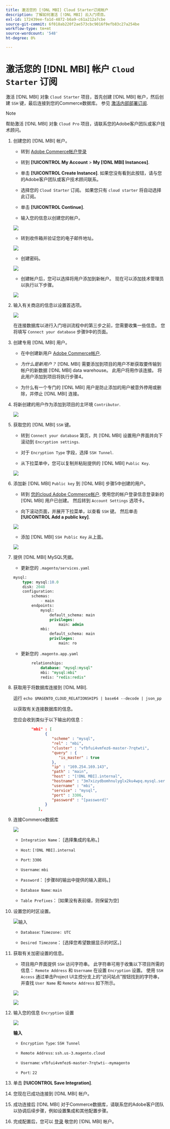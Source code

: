 ```yaml
---
title: 激活您的 [!DNL MBI] Cloud Starter订阅帐户
description: 了解如何激活 [!DNL MBI] 云入门项目。
exl-id: 172439ee-fa1d-4872-b6a9-c61a212a7cbe
source-git-commit: 6f018ab220f2ae573cbc9016f9efb83c27a254be
workflow-type: tm+mt
source-wordcount: '548'
ht-degree: 0%

---
```


# 激活您的 [!DNL MBI] 帐户 `Cloud Starter` 订阅

激活 [!DNL MBI] 对象 `Cloud Starter` 项目，首先创建 [!DNL MBI] 帐户，然后创建 `SSH` 键，最后连接到您的Commerce数据库。 参见 [激活内部部署订阅](../getting-started/onpremise-activation.md).

>[!NOTE]
>
>帮助激活 [!DNL MBI] 对象 `Cloud Pro` 项目，请联系您的Adobe客户团队或客户技术顾问。

1. 创建您的 [!DNL MBI] 帐户。

   - 转到 [Adobe Commerce帐户登录](https://account.magento.com/customer/account/login)

   - 转到 **[!UICONTROL My Account** > **My [!DNL MBI] Instances]**.

   - 单击 **[!UICONTROL Create Instance]**. 如果您没有看到此按钮，请与您的Adobe客户团队或客户技术顾问联系。

   - 选择您的 `Cloud Starter` 订阅。 如果您只有 `cloud starter` 将自动选择此订阅。

   - 单击 **[!UICONTROL Continue]**.

   - 输入您的信息以创建您的帐户。

   ![](../assets/create-account-2.png)

   - 转到收件箱并验证您的电子邮件地址。

   ![](../assets/create-account-3.png)

   - 创建密码。

   ![](../assets/create-account-4.png)

   - 创建帐户后，您可以选择将用户添加到新帐户。 现在可以添加技术管理员以执行以下步骤。

   ![](../assets/create-account-5.png)

1. 输入有关商店的信息以设置首选项。

   ![](../assets/create-account-6.png)

   在连接数据库以进行入门培训流程中的第三步之前，您需要收集一些信息。 您将填写 `Connect your database` 步骤9中的页面。

1. 创建专用 [!DNL MBI] 用户。

   - 在中创建新用户 [Adobe Commerce帐户](https://accounts.magento.com).

   - _为什么是新用户？_ [!DNL MBI] 需要添加到项目的用户不断获取要传输到帐户的新数据 [!DNL MBI] data warehouse。 此用户将用作该连接。 将此用户添加到项目将执行步骤4。

   - 为什么有一个专门的 [!DNL MBI] 用户是防止添加的用户被意外停用或删除，并停止 [!DNL MBI] 连接。

1. 将新创建的用户作为添加到项目的主环境 `Contributor`.

   ![](../assets/create-account-7.png)

1. 获取您的 [!DNL MBI] `SSH` 键。

   - 转到 `Connect your database` 第页，共 [!DNL MBI] 设置用户界面并向下滚动到 `Encryption settings`.

   - 对于 `Encryption Type` 字段，选择 `SSH Tunnel`.

   - 从下拉菜单中，您可以复制并粘贴提供的 [!DNL MBI] `Public Key`.

   ![](../assets/create-account-8.png)

1. 添加新 [!DNL MBI] `Public key` 到 [!DNL MBI] 步骤5中创建的用户。

   - 转到 [您的cloud Adobe Commerce帐户](https://accounts.magento.cloud/). 使用您的帐户登录信息登录新的 [!DNL MBI] 用户已创建。 然后转到 `Account Settings` 选项卡。

   - 向下滚动页面，并展开下拉菜单，以查看 `SSH` 键。 然后单击 **[!UICONTROL Add a public key]**.

   ![](../assets/create-account-9.png)

   - 添加 [!DNL MBI] `SSH Public Key` 从上面。

   ![](../assets/create-account-10.png)

1. 提供 [!DNL MBI] MySQL凭据。

   - 更新您的 `.magento/services.yaml`

   ```sql
   mysql:
       type: mysql:10.0
       disk: 2048
       configuration:
           schemas:
               - main
           endpoints:
               mysql:
                   default_schema: main
                   privileges:
                       main: admin
               mbi:
                   default_schema: main
                   privileges:
                       main: ro
   ```

   - 更新您的 `.magento.app.yaml`

   ```sql
           relationships:
               database: "mysql:mysql"
               mbi: "mysql:mbi"
               redis: "redis:redis"
   ```

1. 获取用于将数据库连接到 [!DNL MBI].

   运行
   `echo $MAGENTO_CLOUD_RELATIONSHIPS | base64 --decode | json_pp`

   以获取有关连接数据库的信息。

   您应会收到类似于以下输出的信息：

   ```json
           "mbi" : [
                 {
                    "scheme" : "mysql",
                    "rel" : "mbi",
                    "cluster" : "vfbfui4vmfez6-master-7rqtwti",
                    "query" : {
                       "is_master" : true
                    },
                    "ip" : "169.254.169.143",
                    "path" : "main",
                    "host" : "[!DNL MBI].internal",
                    "hostname" : "3m7xizydbomhnulyglx2ku4wpq.mysql.service._.magentosite.cloud",
                    "username" : "mbi",
                    "service" : "mysql",
                    "port" : 3306,
                    "password" : "[password]"
                 }
              ],
   ```

1. 连接Commerce数据库

   ![](../assets/create-account-11.png)

   - `Integration Name`： [选择集成的名称。]

   - `Host`: `[!DNL MBI].internal`

   - `Port`: `3306`

   - `Username`: `mbi`

   - `Password`： [步骤8的输出中提供的输入密码。]

   - `Database Name`: `main`

   - `Table Prefixes`： [如果没有表前缀，则保留为空]

1. 设置您的时区设置。

   ![输入](../assets/create-account-12.png)

   - `Database`: `Timezone: UTC`

   - `Desired Timezone`： [选择您希望数据显示的时区。]

1. 获取有关加密设置的信息。

   - 项目用户界面提供 `SSH` 访问字符串。 此字符串可用于收集以下项目所需的信息： `Remote Address` 和 `Username` 在设置 `Encryption` 设置。 使用 `SSH Access` 通过单击Project UI主控分支上的“访问站点”按钮找到的字符串，并查找 `User Name` 和 `Remote Address` 如下所示。

   ![](../assets/create-account-13.png)

   ![](../assets/create-account-14.png)

1. 输入您的信息 `Encryption` 设置

   ![](../assets/create-account-15.png)

   **输入**

   - `Encryption Type`: `SSH Tunnel`

   - `Remote Address`: `ssh.us-3.magento.cloud`

   - `Username`: `vfbfui4vmfez6-master-7rqtwti--mymagento`

   - `Port`: `22`

1. 单击 **[!UICONTROL Save Integration]**.

1. 您现在已成功连接到 [!DNL MBI] 帐户。

1. 成功连接后 [!DNL MBI] 对于Commerce数据库，请联系您的Adobe客户团队以协调后续步骤，例如设置集成和其他配置步骤。

1. 完成配置后，您可以 [登录](../getting-started/sign-in.md) 敬您的 [!DNL MBI] 帐户。
